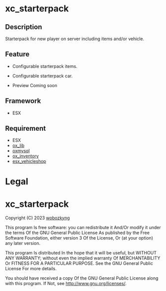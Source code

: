 # xc_starterpack

## Description
Starterpack for new player on server including items and/or vehicle. 

## Feature
- Configurable starterpack items.
- Configurable starterpack car.

- Preview
Coming soon

## Framework
- ESX

## Requirement
- ESX
- [ox_lib](https://github.com/overextended/ox_lib)
- [oxmysql](https://github.com/overextended/oxmysql)
- [ox_inventory](https://github.com/overextended/ox_inventory)
- [esx_vehicleshop](https://github.com/esx-framework/esx_vehicleshop)

# Legal

# xc_starterpack

Copyright (C) 2023 [wobozkyng](https://github.com/wobozkyng)

This program Is free software: you can redistribute it And/Or modify it under the terms Of the GNU General Public License As published by the Free Software Foundation, either version 3 Of the License, Or (at your option) any later version.

This program Is distributed In the hope that it will be useful, but WITHOUT ANY WARRANTY; without even the implied warranty Of MERCHANTABILITY Or FITNESS FOR A PARTICULAR PURPOSE. See the GNU General Public License For more details.

You should have received a copy Of the GNU General Public License along with this program. If Not, see http://www.gnu.org/licenses/.